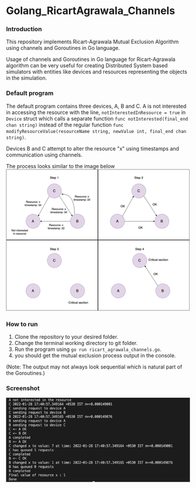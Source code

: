 # Golang_RicartAgrawala_Channels
### Introduction
This repository implements Ricart-Agrawala Mutual Exclusion Algorithm using channels and Goroutines in Go language.

Usage of channels and Goroutines in Go language for Ricart-Agrawala algorithm can be very useful for creating Distributed System based simulators with entities like devices and resources representing the objects in the simulation.

### Default program
The default program contains three devices, A, B and C. A is not interested in accessing the resource with the line, `notInterestedInResource = true` in `Device` struct which calls a separate function 
`func notInterested(final_end chan string)` instead of the regular function `func modifyResourceValue(resourceName string, newValue int, final_end chan string)`.

Devices B and C attempt to alter the resource "x" using timestamps and communication using channels. 

The process looks similar to the image below 
![Ricart Agrawala diagram](/screenshots/ricart_agrawala_diagram.png)


### How to run
1. Clone the repository to your desired folder.
2. Change the terminal working directory to git folder.
3. Run the program using `go run ricart_agrawala_channels.go`.
4. you should get the mutual exclusion process output in the console.

(Note: The output may not always look sequential which is natural part of the Goroutines.)

### Screenshot
![Execution screenshot](/screenshots/output_screenshot.png)

